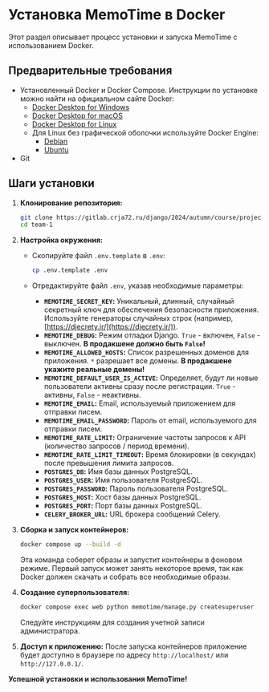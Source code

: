 # Установка MemoTime в Docker

Этот раздел описывает процесс установки и запуска MemoTime с использованием Docker.

## Предварительные требования

- Установленный Docker и Docker Compose. Инструкции по установке можно найти на официальном сайте Docker:
  - [Docker Desktop for Windows](https://docs.docker.com/desktop/install/windows-install/)
  - [Docker Desktop for macOS](https://docs.docker.com/desktop/install/mac-install/)
  - [Docker Desktop for Linux](https://docs.docker.com/desktop/install/linux-install/)
  - Для Linux без графической оболочки используйте Docker Engine:
    - [Debian](https://docs.docker.com/engine/install/debian/)
    - [Ubuntu](https://docs.docker.com/engine/install/ubuntu/)
- Git

## Шаги установки

1. **Клонирование репозитория:**

    ```bash
    git clone https://gitlab.crja72.ru/django/2024/autumn/course/projects/team-1.git
    cd team-1
    ```

2. **Настройка окружения:**

    - Скопируйте файл `.env.template` в `.env`:

        ```bash
        cp .env.template .env
        ```

    - Отредактируйте файл `.env`, указав необходимые параметры:
        - **`MEMOTIME_SECRET_KEY`:** Уникальный, длинный, случайный секретный ключ для обеспечения безопасности приложения. Используйте генераторы случайных строк (например, [https://djecrety.ir/](https://djecrety.ir/)).
        - **`MEMOTIME_DEBUG`:** Режим отладки Django. `True` - включен, `False` - выключен. **В продакшене должно быть `False`!**
        - **`MEMOTIME_ALLOWED_HOSTS`:** Список разрешенных доменов для приложения. `*` разрешает все домены. **В продакшене укажите реальные домены!**
        - **`MEMOTIME_DEFAULT_USER_IS_ACTIVE`:** Определяет, будут ли новые пользователи активны сразу после регистрации. `True` - активны, `False` - неактивны.
        - **`MEMOTIME_EMAIL`:** Email, используемый приложением для отправки писем.
        - **`MEMOTIME_EMAIL_PASSWORD`:** Пароль от email, используемого для отправки писем.
        - **`MEMOTIME_RATE_LIMIT`:** Ограничение частоты запросов к API (количество запросов / период времени).
        - **`MEMOTIME_RATE_LIMIT_TIMEOUT`:** Время блокировки (в секундах) после превышения лимита запросов.
        - **`POSTGRES_DB`:** Имя базы данных PostgreSQL.
        - **`POSTGRES_USER`:** Имя пользователя PostgreSQL.
        - **`POSTGRES_PASSWORD`:** Пароль пользователя PostgreSQL.
        - **`POSTGRES_HOST`:** Хост базы данных PostgreSQL.
        - **`POSTGRES_PORT`:** Порт базы данных PostgreSQL.
        - **`CELERY_BROKER_URL`:** URL брокера сообщений Celery.

3. **Сборка и запуск контейнеров:**

    ```bash
    docker compose up --build -d
    ```

    Эта команда соберет образы и запустит контейнеры в фоновом режиме. Первый запуск может занять некоторое время, так как Docker должен скачать и собрать все необходимые образы.

4. **Создание суперпользователя:**

    ```bash
    docker compose exec web python memotime/manage.py createsuperuser
    ```

    Следуйте инструкциям для создания учетной записи администратора.

5. **Доступ к приложению:**
    После запуска контейнеров приложение будет доступно в браузере по адресу `http://localhost/` или `http://127.0.0.1/`.

**Успешной установки и использования MemoTime!**
